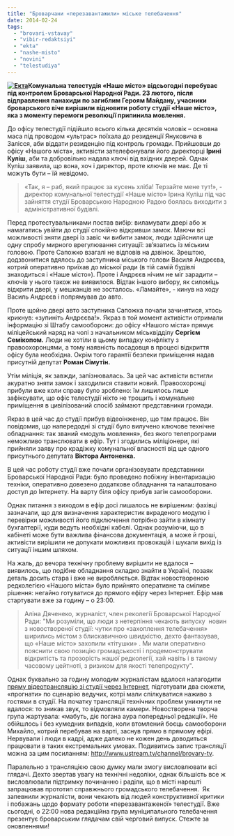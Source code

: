 ```yaml
---
title: "Броварчани «перезавантажили» міське телебачення"
date: 2014-02-24
tags: 
  - "brovari-vstavay"
  - "vibir-redaktsiyi"
  - "ekta"
  - "nashe-misto"
  - "novini"
  - "telestudiya"
---
```


**[![Екта](https://mpz.brovary.org/wp-content/uploads/2014/02/Ekta.jpg)](https://mpz.brovary.org/wp-content/uploads/2014/02/Ekta.jpg)Комунальна телестудія «Наше місто» відсьогодні перебуває під контролем Броварської Народної Ради. 23 лютого, після відправлення панахиди по загиблим Героям Майдану, учасники броварського віче вирішили відновити роботу студії «Наше місто», яка з моменту перемоги революції припинила мовлення.**

До офісу телестудії підійшло всього кілька десятків чоловік – основна маса під проводом «ультрас» поїхала до резиденції Януковича в Залісся, аби віддати резиденцію під контроль громади. Прийшовши до офісу «Нашого міста», активісти зателефонували його директорці **Ірині Куліш**, аби та добровільно надала ключі від вхідних дверей. Однак Куліш заявила, що вона, хоч і директор, проте ключів не має. Де ті можуть бути – їй невідомо.

> «Так, я – раб, який працює за кусень хліба! Терзайте мене тут!», -  директор комунальної телестудії «Наше місто» Ірина Куліш під час зайняття студії Броварською Народною Радою боялась виходити з адміністративної будівлі.

Перед протестувальниками постав вибір: виламувати двері або ж намагатись увійти до студії спокійно відкривши замок. Маючи всі можливості зняти двері із завіс чи вибити замок, люди здійснили ще одну спробу мирного врегулювання ситуації: зв’язатись із міським головою. Проте Сапожко взагалі не відповів на дзвінок. Зрештою, додзвонитися вдялось до заступника міського голови Василя Андрєєва, котрий оперативно приїхав до міської ради (в тій самій будівлі знаходиться і «Наше місто»). Проте і Андрєєв нічим не міг зарадити – ключів у нього також не виявилося. Відтак іншого вибору, як силоміць відкрити двері, у мешканців не зосталось. «Ламайте», - кинув на ходу Василь Андрєєв і попрямував до авто.

Проте щойно двері авто заступника Сапожка почали зачинятися, хтось крикнув: «зупиніть Андрєєва!». Якраз в той момент активісти отримали інформацію зі Штабу самооборони: до офісу «Нашого міста» прямує міліцейський наряд на чолі з начальником міськвідділу **Сергієм Семікопом.** Люди не хотіли в цьому випадку конфлікту з правоохоронцями, а тому наявність посадовця в процесі відкриття офісу була необхідна. Окрім того гарантії безпеки приміщення надав присутній депутат **Роман Сімутін.**

Утім міліція, як завжди, запізнювалась. За цей час активісти встигли акуратно зняти замок і заходилися ставити новий. Правоохоронці прибули вже коли справу було зроблено: їм лишилось лише зафіксувати, що офіс телестудії ніхто не трощить і комунальне приміщення в цивілізований спосіб займают представники громади.

Якраз в цей час до студії прибув відеоінженер, що там працює. Він повідомив, що напередодні зі студії було вилучено ключове технічне обладнання: так званий «модуль мовлення», без якого телепрограми неможливо транслювати в ефір. Тут і згодились міліціонери, які прийняли заяву про крадіжку комунальної власності від ще одного присутнього депутата **Віктора Антоненка.**

В цей час роботу студії вже почали організовувати представники Броварської Народної Ради: було проведено побіжну інвентаризацію техніки, оперативно довезено додаткове обладнання та налаштовано доступ до Інтернету. На варту біля офісу прибув загін самооборони.

Однак питання з виходом в ефір досі лишалось не вирішеним: фахівці зазначали, що для визначення характеристик вкраденого модулю і перевірки можливості його підключення потрібно зайти в кімнату бухгалтерії, куди ведуть необхідні кабелі. Однак розуміючи, що в кабінеті може бути важлива фінансова документація, а може й гроші, активісти вирішили не допукати можливих провокацій і шукали вихід із ситуації іншим шляхом.

На жаль, до вечора технічну проблему вирішити не вдалося – виявилось, що подібне обладнання складно знайти в Україні, позаяк деталь досить стара і вже не виробляється. Відтак новоствореною редколегією «Нашого міста» було прийнято оперативне та сміливе рішення: негайно готуватися до прямого ефіру через Інтернет. Ефір мав стартувати вже за годину – о 23:00.

> Аліна Дяченеко, журналіст, член реколегії Броварської Народної Ради: "Ми розуміли, що люди з нетерпіння чекають випуску  новин з новоствореної студії: чутки про «захоплення телебачення» ширились містом з блискавичною швидкістю, дехто фантазував, що «Наше місто» захопили «тітушки» . Ми мали оперативно пояснити свою позицію громадськості і продемонструвати відкритість та прозорість нашої редколегії, хай навіть і в такому часовому цейтноті, з ризиком для якості телепродукту".

Однак буквально за годину молодим журналістам вдалося налагодити [пряму відеотрансляцію зі студії через Інтернет](http://www.ustream.tv/channel/brovary-tv), підготувати два сюжети, «прогнати» по сценарію ведучих, котрі мали спілкуватися наживо з гостями в студії. На початку трансляції технічних проблем уникнути не вдалося: то зникав звук, то відмовляли камери. Новостворена творча група жартувала: «мабуть, діє погана аура попередньої редакції». Не обійшлось і без кумедних випадків, коли втомлений боєць самооборони Михайло, котрий перебував на варті, заснув прямо в прямому ефірі. Нервували і люди в кадрі, адже далеко не кожен день доводиться працювати в таких екстремальних умовах. Подивитись запис трансляції можна за цим посиланням: http://www.ustream.tv/channel/brovary-tv.

Паралельно з трансляцією свою думку мали змогу висловлювати всі глядачі. Дехто звертав увагу на технічні недоліки, однак більшість все ж висловлювали підтримку починанню і раділи, що в місті нарешті запрацював прототип справжнього громадського телебачення.  Як запевнили журналісти, вони чекають від людей конструктивної критики і побажань щодо формату роботи «перезавантаженої» телестудії. Вже сьогодні, о 22:00 нова редакційна група муніципального телебачення презентує броварським глядачам свій черговий випуск. Стежте за оновленнями!

